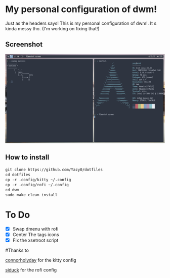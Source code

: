 # My personal configuration of dwm!
Just as the headers says! This is my personal configuration of dwm!.
It s kinda messy tho. (I'm working on fixing that!)
## Screenshot
![screenshot](/imgs/screen.png)
## How to install
```
git clone https://github.com/Yazy0/dotfiles
cd dotfiles
cp -r .config/kitty ~/.config
cp -r .config/rofi ~/.config
cd dwm
sudo make clean install
```

# To Do

* [x] Swap dmenu with rofi
* [x] Center The tags icons
* [x] Fix the xsetroot script

#Thanks to

[connorholyday]("https://github.com/connorholyday") for the kitty config

[siduck]("https://github.com/siduck") for the rofi config
